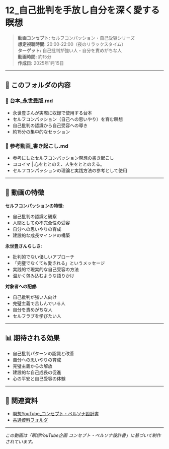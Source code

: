 # 12_自己批判を手放し自分を深く愛する瞑想

> **動画コンセプト:** セルフコンパッション・自己受容シリーズ  
> **想定視聴時間:** 20:00-22:00（夜のリラックスタイム）  
> **ターゲット:** 自己批判が強い人・自分を責めがちな人  
> **動画時間:** 約15分  
> **作成日:** 2025年1月15日

---

## 📁 このフォルダの内容

### 📝 台本_永世豊版.md
- 永世豊さんが実際に収録で使用する台本
- セルフコンパッション（自己への思いやり）を育む瞑想
- 自己批判の認識から自己受容への導き
- 約15分の集中的なセッション

### 📖 参考動画_書き起こし.md
- 参考にしたセルフコンパッション瞑想の書き起こし
- ココイマ | 心をととのえ、人生をととのえる。
- セルフコンパッションの理論と実践方法の参考として使用

---

## 🎯 動画の特徴

**セルフコンパッションの特徴:**
- 自己批判の認識と観察
- 人間としての不完全性の受容
- 自分への思いやりの育成
- 建設的な成長マインドの構築

**永世豊さんらしさ:**
- 批判的でない優しいアプローチ
- 「完璧でなくても愛される」というメッセージ
- 実践的で現実的な自己受容の方法
- 温かく包み込むような語りかけ

**対象者への配慮:**
- 自己批判が強い人向け
- 完璧主義で苦しんでいる人
- 自分を責めがちな人
- セルフラブを学びたい人

---

## 📊 期待される効果

- 自己批判パターンの認識と改善
- 自分への思いやりの育成
- 完璧主義からの解放
- 建設的な自己成長の促進
- 心の平安と自己受容の体験

---

## 🔗 関連資料

- [瞑想YouTube_コンセプト・ペルソナ設計書](../共通資料/瞑想YouTube_コンセプト・ペルソナ設計書.md)
- [共通資料フォルダ](../共通資料/)

---

*この動画は「瞑想YouTube企画 コンセプト・ペルソナ設計書」に基づいて制作されています。*
